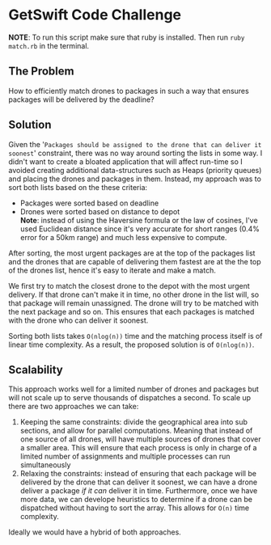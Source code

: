 # GetSwift Code Challenge

**NOTE**: To run this script make sure that ruby is installed. Then run `ruby match.rb` in the terminal.

## The Problem
How to efficiently match drones to packages in such a way that ensures packages will be delivered by the deadline?

## Solution
Given the '`Packages should be assigned to the drone that can deliver it soonest`' constraint, there was no way around sorting the lists in some way. I didn't want to create a bloated application that will affect run-time so I avoided creating additional data-structures such as Heaps (priority queues) and placing the drones and packages in them. Instead, my approach was to sort both lists based on the these criteria:

* Packages were sorted based on deadline
* Drones were sorted based on distance to depot  
**Note**: instead of using the Haversine formula or the law of cosines, I've used Euclidean distance since it's very accurate for short ranges (0.4% error for a 50km range) and much less expensive to compute.

After sorting, the most urgent packages are at the top of the packages list and the drones that are capable of delivering them fastest are at the the top of the drones list, hence it's easy to iterate and make a match.

We first try to match the closest drone to the depot with the most urgent delivery. If that drone can't make it in time, no other drone in the list will, so that package will remain unassigned. The drone will try to be matched with the next package and so on. This ensures that each packages is matched with the drone who can deliver it soonest.

Sorting both lists takes `O(nlog(n))` time and the matching process itself is of linear time complexity. As a result, the proposed solution is of `O(nlog(n))`.


## Scalability
This approach works well for a limited number of drones and packages but will not scale up to serve thousands of dispatches a second.
To scale up there are two approaches we can take:
1. Keeping the same constraints: divide the geographical area into sub sections, and allow for parallel computations. Meaning that instead of one source of all drones, will have multiple sources of drones that cover a smaller area. This will ensure that each process is only in charge of a limited number of assignments and multiple processes can run simultaneously 
2. Relaxing the constraints: instead of ensuring that each package will be delivered by the drone that can deliver it soonest, we can have a drone deliver a package *if it can* deliver it in time. Furthermore, once we have more data, we can develope heuristics to determine if a drone can be dispatched without having to sort the array. This allows for `O(n)` time complexity.

Ideally we would have a hybrid of both approaches.